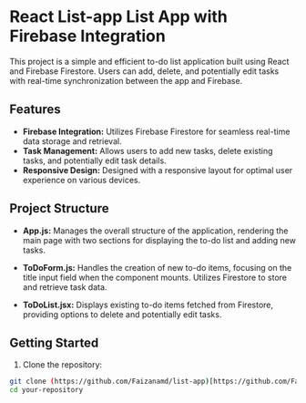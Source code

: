 # React List-app List App with Firebase Integration

This project is a simple and efficient to-do list application built using React and Firebase Firestore. Users can add, delete, and potentially edit tasks with real-time synchronization between the app and Firebase.

## Features

- **Firebase Integration:** Utilizes Firebase Firestore for seamless real-time data storage and retrieval.
- **Task Management:** Allows users to add new tasks, delete existing tasks, and potentially edit task details.
- **Responsive Design:** Designed with a responsive layout for optimal user experience on various devices.

## Project Structure

- **App.js:** Manages the overall structure of the application, rendering the main page with two sections for displaying the to-do list and adding new tasks.
  
- **ToDoForm.js:** Handles the creation of new to-do items, focusing on the title input field when the component mounts. Utilizes Firestore to store and retrieve task data.

- **ToDoList.jsx:** Displays existing to-do items fetched from Firestore, providing options to delete and potentially edit tasks.

## Getting Started

1. Clone the repository:

```bash
git clone (https://github.com/Faizanamd/list-app)[https://github.com/Faizanamd/list-app]
cd your-repository
